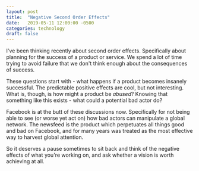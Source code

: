 ```yaml
---
layout: post
title:  "Negative Second Order Effects"
date:   2019-05-11 12:00:00 -0500
categories: technology
draft: false
---
```


I've been thinking recently about second order effects. Specifically about planning for the success of a product or service. We spend a lot of time trying to avoid failure that we don't think enough about the consequences of success. 

These questions start with - what happens if a product becomes insanely successful. The predictable positive effects are cool, but not interesting. What is, though, is how might a product be _abused_? Knowing that something like this exists - what could a potential bad actor do? 

Facebook is at the butt of these discussions now. Specifically for not being able to see (or worse yet act on) how bad actors can manipulate a global network. The newsfeed is the product which perpetuates all things good and bad on Facebook, and for many years was treated as the most effective way to harvest global attention.

So it deserves a pause sometimes to sit back and think of the negative effects of what you're working on, and ask whether a vision is worth achieving at all.